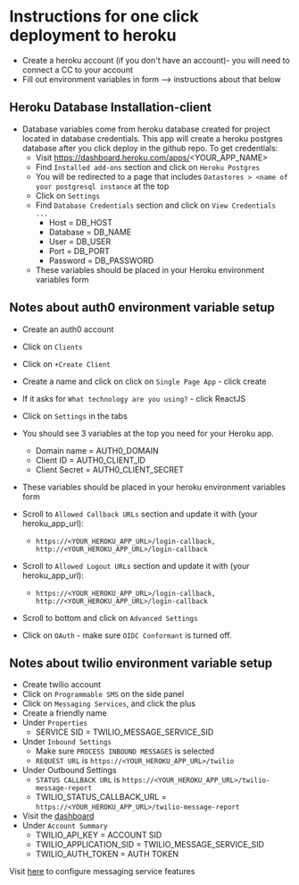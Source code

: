 # Instructions for one click deployment to heroku
- Create a heroku account (if you don't have an account)- you will need to connect a CC to your account
- Fill out environment variables in form --> instructions about that below


## Heroku Database Installation-client
- Database variables come from heroku database created for project located in database credentials. This app will create a heroku postgres database after you click deploy in the github repo. To get credentials:
  - Visit https://dashboard.heroku.com/apps/<YOUR_APP_NAME>
  - Find `Installed add-ons` section and click on `Heroku Postgres`
  - You will be redirected to a page that includes `Datastores > <name of your postgresql instance` at the top
  - Click on `Settings`
  - Find `Database Credentials` section and click on `View Credentials ...`
    - Host = DB_HOST
    - Database = DB_NAME
    - User = DB_USER
    - Port = DB_PORT
    - Password = DB_PASSWORD
  - These variables should be placed in your Heroku environment variables form

## Notes about auth0 environment variable setup
- Create an auth0 account
- Click on `Clients`
- Click on `+Create Client`
- Create a name and click on click on `Single Page App` - click create
- If it asks for `What technology are you using?` - click ReactJS
- Click on `Settings` in the tabs
- You should see 3 variables at the top you need for your Heroku app.
  - Domain name = AUTH0_DOMAIN
  - Client ID = AUTH0_CLIENT_ID
  - Client Secret = AUTH0_CLIENT_SECRET
- These variables should be placed in your heroku environment variables form
- Scroll to `Allowed Callback URLs` section and update it with (your heroku_app_url):
  - `https://<YOUR_HEROKU_APP_URL>/login-callback, http://<YOUR_HEROKU_APP_URL>/login-callback`

- Scroll to `Allowed Logout URLs` section and update it with (your heroku_app_url):
  - `https://<YOUR_HEROKU_APP_URL>/login-callback, http://<YOUR_HEROKU_APP_URL>/login-callback`

- Scroll to bottom and click on `Advanced Settings`
- Click on `OAuth` - make sure `OIDC Conformant` is turned off.

## Notes about twilio environment variable setup
- Create twilio account
- Click on `Programmable SMS` on the side panel
- Click on `Messaging Services`, and click the plus
- Create a friendly name
- Under `Properties`
  - SERVICE SID = TWILIO_MESSAGE_SERVICE_SID
- Under `Inbound Settings`
  - Make sure `PROCESS INBOUND MESSAGES` is selected
  - `REQUEST URL` is `https://<YOUR_HEROKU_APP_URL>/twilio`
- Under Outbound Settings
  - `STATUS CALLBACK URL` is `https://<YOUR_HEROKU_APP_URL>/twilio-message-report`
  - TWILIO_STATUS_CALLBACK_URL = `https://<YOUR_HEROKU_APP_URL>/twilio-message-report`
- Visit the [dashboard](https://www.twilio.com/console)
- Under `Account Summary`
  - TWILIO_API_KEY = ACCOUNT SID
  - TWILIO_APPLICATION_SID = TWILIO_MESSAGE_SERVICE_SID
  - TWILIO_AUTH_TOKEN = AUTH TOKEN

Visit [here](https://www.twilio.com/docs/api/messaging/services-and-copilot) to configure messaging service features
